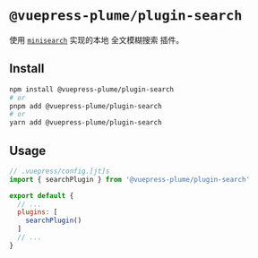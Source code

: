 # `@vuepress-plume/plugin-search`

使用 [`minisearch`](https://lucaong.github.io/minisearch/) 实现的本地 全文模糊搜索 插件。

## Install

```sh
npm install @vuepress-plume/plugin-search
# or
pnpm add @vuepress-plume/plugin-search
# or
yarn add @vuepress-plume/plugin-search
```

## Usage

``` js
// .vuepress/config.[jt]s
import { searchPlugin } from '@vuepress-plume/plugin-search'

export default {
  // ...
  plugins: [
    searchPlugin()
  ]
  // ...
}
```
